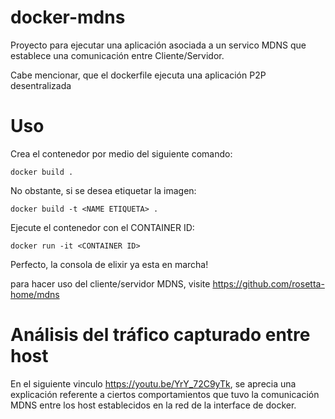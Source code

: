 # docker-mdns
Proyecto para ejecutar una aplicación asociada a un servico MDNS que establece una comunicación entre Cliente/Servidor.

Cabe mencionar, que el dockerfile ejecuta una aplicación P2P desentralizada

# Uso
Crea el contenedor por medio del siguiente comando:
```
docker build .
```
No obstante, si se desea etiquetar la imagen:

```
docker build -t <NAME ETIQUETA> .
```
Ejecute el contenedor con el CONTAINER ID:
```
docker run -it <CONTAINER ID>
```
Perfecto, la consola de elixir ya esta en marcha! 

para hacer uso del cliente/servidor MDNS, 
visite https://github.com/rosetta-home/mdns

# Análisis del tráfico capturado entre host
En el siguiente vinculo https://youtu.be/YrY_72C9yTk, se aprecia una explicación referente a ciertos comportamientos que tuvo la comunicación MDNS entre los host establecidos en la red de la interface de docker.
